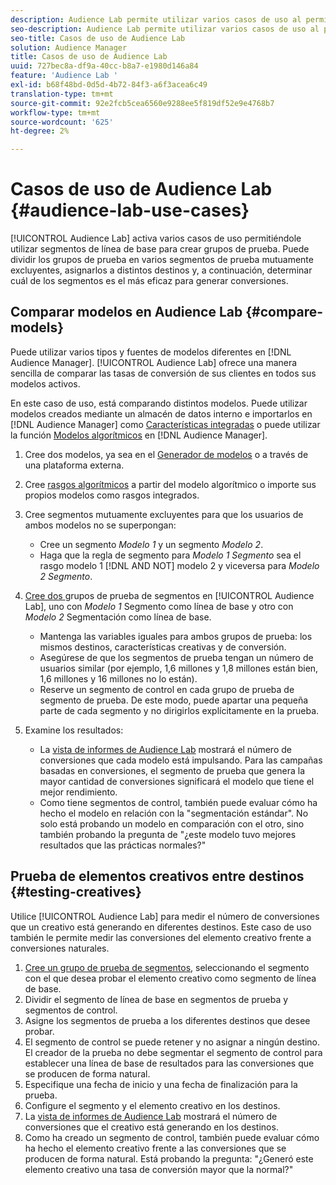 ```yaml
---
description: Audience Lab permite utilizar varios casos de uso al permitirle utilizar segmentos de línea de base para crear grupos de prueba. Puede dividir los grupos de prueba en varios segmentos de prueba mutuamente excluyentes, asignarlos a distintos destinos y, a continuación, determinar cuál de los segmentos es el más eficaz para generar conversiones.
seo-description: Audience Lab permite utilizar varios casos de uso al permitirle utilizar segmentos de línea de base para crear grupos de prueba. Puede dividir los grupos de prueba en varios segmentos de prueba mutuamente excluyentes, asignarlos a distintos destinos y, a continuación, determinar cuál de los segmentos es el más eficaz para generar conversiones.
seo-title: Casos de uso de Audience Lab
solution: Audience Manager
title: Casos de uso de Audience Lab
uuid: 727bec8a-df9a-40cc-b8a7-e1980d146a84
feature: 'Audience Lab '
exl-id: b68f48bd-0d5d-4b72-84f3-a6f3acea6c49
translation-type: tm+mt
source-git-commit: 92e2fcb5cea6560e9288ee5f819df52e9e4768b7
workflow-type: tm+mt
source-wordcount: '625'
ht-degree: 2%

---
```


# Casos de uso de Audience Lab {#audience-lab-use-cases}

[!UICONTROL Audience Lab] activa varios casos de uso permitiéndole utilizar segmentos de línea de base para crear grupos de prueba. Puede dividir los grupos de prueba en varios segmentos de prueba mutuamente excluyentes, asignarlos a distintos destinos y, a continuación, determinar cuál de los segmentos es el más eficaz para generar conversiones.

## Comparar modelos en Audience Lab {#compare-models}

Puede utilizar varios tipos y fuentes de modelos diferentes en [!DNL Audience Manager]. [!UICONTROL Audience Lab] ofrece una manera sencilla de comparar las tasas de conversión de sus clientes en todos sus modelos activos.

<!-- audience-lab-compare-models.xml -->

En este caso de uso, está comparando distintos modelos. Puede utilizar modelos creados mediante un almacén de datos interno e importarlos en [!DNL Audience Manager] como [Características integradas](../../features/traits/create-onboarded-rule-based-traits.md#create-rules-based-or-onboarded-traits) o puede utilizar la función [Modelos algorítmicos](../../features/algorithmic-models/understanding-models.md) en [!DNL Audience Manager].

1. Cree dos modelos, ya sea en el [Generador de modelos](../../features/algorithmic-models/create-model.md) o a través de una plataforma externa.
1. Cree [rasgos algorítmicos](../../features/traits/create-algorithmic-traits.md) a partir del modelo algorítmico o importe sus propios modelos como rasgos integrados.
1. Cree segmentos mutuamente excluyentes para que los usuarios de ambos modelos no se superpongan:

   * Cree un segmento *Modelo 1* y un segmento *Modelo 2*.
   * Haga que la regla de segmento para *Modelo 1 Segmento* sea el rasgo modelo 1 [!DNL AND NOT] modelo 2 y viceversa para *Modelo 2 Segmento*.

1. [Cree dos ](../../features/audience-lab/audience-lab-manage-test-groups.md#create-test-groups) grupos de prueba de segmentos en  [!UICONTROL Audience Lab], uno con  *Modelo 1* Segmento como línea de base y otro con  *Modelo 2* Segmentación como línea de base.

   * Mantenga las variables iguales para ambos grupos de prueba: los mismos destinos, características creativas y de conversión.
   * Asegúrese de que los segmentos de prueba tengan un número de usuarios similar (por ejemplo, 1,6 millones y 1,8 millones están bien, 1,6 millones y 16 millones no lo están).
   * Reserve un segmento de control en cada grupo de prueba de segmento de prueba. De este modo, puede apartar una pequeña parte de cada segmento y no dirigirlos explícitamente en la prueba.

1. Examine los resultados:

   * La [vista de informes de Audience Lab](../../features/audience-lab/audience-lab-reporting-view.md) mostrará el número de conversiones que cada modelo está impulsando. Para las campañas basadas en conversiones, el segmento de prueba que genera la mayor cantidad de conversiones significará el modelo que tiene el mejor rendimiento.
   * Como tiene segmentos de control, también puede evaluar cómo ha hecho el modelo en relación con la &quot;segmentación estándar&quot;. No solo está probando un modelo en comparación con el otro, sino también probando la pregunta de &quot;¿este modelo tuvo mejores resultados que las prácticas normales?&quot;

## Prueba de elementos creativos entre destinos {#testing-creatives}

<!-- audience-lab-creatives-across-destinations.xml -->

Utilice [!UICONTROL Audience Lab] para medir el número de conversiones que un creativo está generando en diferentes destinos. Este caso de uso también le permite medir las conversiones del elemento creativo frente a conversiones naturales.

1. [Cree un grupo de prueba de segmentos](../../features/audience-lab/audience-lab-manage-test-groups.md#create-test-groups), seleccionando el segmento con el que desea probar el elemento creativo como segmento de línea de base.
1. Dividir el segmento de línea de base en segmentos de prueba y segmentos de control.
1. Asigne los segmentos de prueba a los diferentes destinos que desee probar.
1. El segmento de control se puede retener y no asignar a ningún destino. El creador de la prueba no debe segmentar el segmento de control para establecer una línea de base de resultados para las conversiones que se producen de forma natural.
1. Especifique una fecha de inicio y una fecha de finalización para la prueba.
1. Configure el segmento y el elemento creativo en los destinos.
1. La [vista de informes de Audience Lab](../../features/audience-lab/audience-lab-reporting-view.md) mostrará el número de conversiones que el creativo está generando en los destinos.
1. Como ha creado un segmento de control, también puede evaluar cómo ha hecho el elemento creativo frente a las conversiones que se producen de forma natural. Está probando la pregunta: &quot;¿Generó este elemento creativo una tasa de conversión mayor que la normal?&quot;
